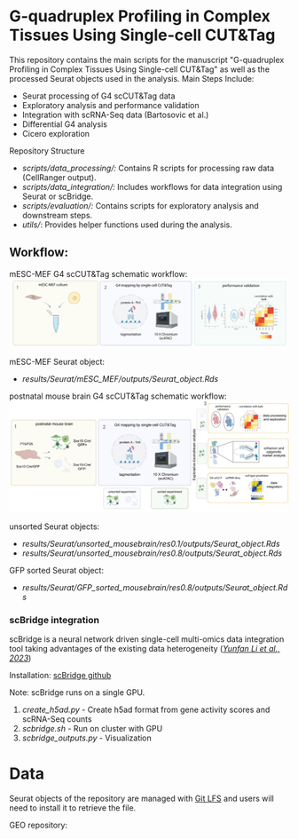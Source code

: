 # G-quadruplex Profiling in Complex Tissues Using Single-cell CUT&Tag

This repository contains the main scripts for the manuscript "G-quadruplex Profiling in Complex Tissues Using Single-cell CUT&Tag" as well as the processed Seurat objects used in the analysis.
Main Steps Include:

* Seurat processing of G4 scCUT&Tag data
* Exploratory analysis and performance validation
* Integration with scRNA-Seq data (Bartosovic et al.)
* Differential G4 analysis
* Cicero exploration

Repository Structure

* _scripts/data_processing/:_ Contains R scripts for processing raw data (CellRanger output).
* _scripts/data_integration/:_ Includes workflows for data integration using Seurat or scBridge.
* _scripts/evaluation/:_ Contains scripts for exploratory analysis and downstream steps.
* _utils/_: Provides helper functions used during the analysis.

## Workflow:

mESC-MEF G4 scCUT&Tag schematic workflow: 
![mESC-MEF workflow](G4_scCut&Tag_workflow_mESC-MEF-biorender.jpeg)

mESC-MEF Seurat object: 
- _results/Seurat/mESC_MEF/outputs/Seurat_object.Rds_

postnatal mouse brain G4 scCUT&Tag schematic workflow: 
![brain workflow](G4_scCut&Tag_workflow_mousebrain.jpg)

unsorted Seurat objects: 
- _results/Seurat/unsorted_mousebrain/res0.1/outputs/Seurat_object.Rds_
- _results/Seurat/unsorted_mousebrain/res0.8/outputs/Seurat_object.Rds_

GFP sorted Seurat object:
- _results/Seurat/GFP_sorted_mousebrain/res0.8/outputs/Seurat_object.Rds_


### scBridge integration

scBridge is a neural network driven single-cell multi-omics data integration tool taking advantages of the existing data heterogeneity ([_Yunfan Li et al., 2023_](https://www.nature.com/articles/s41467-023-41795-5))

Installation: [scBridge github](https://github.com/XLearning-SCU/scBridge)

Note: scBridge runs on a single GPU.

1. _create_h5ad.py_ - Create h5ad format from gene activity scores and scRNA-Seq counts
2. _scbridge.sh_ - Run on cluster with GPU
3. _scbridge_outputs.py_ - Visualization

# Data

Seurat objects of the repository are managed with [Git LFS](https://git-lfs.com/) and users will need to install it to retrieve the file.

GEO repository:
